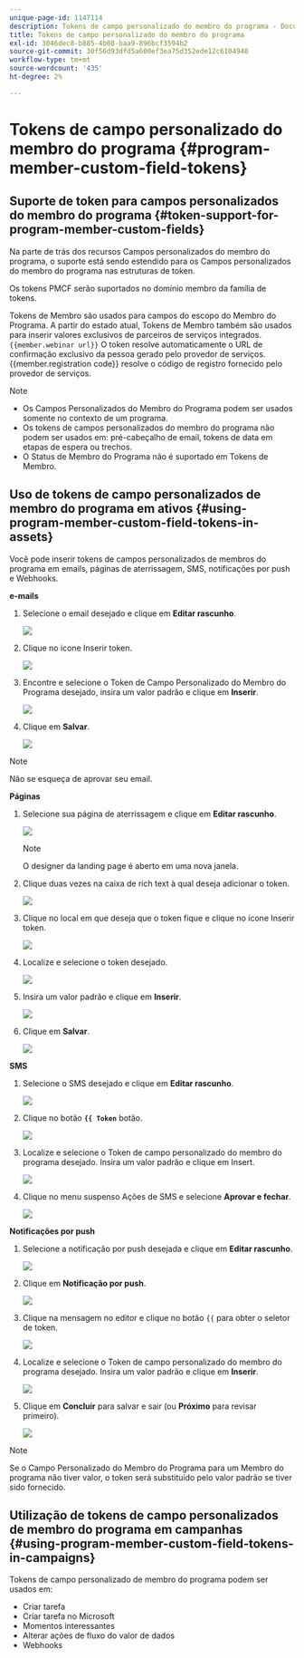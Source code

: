 ```yaml
---
unique-page-id: 1147114
description: Tokens de campo personalizado do membro do programa - Documentos do Marketo - Documentação do produto
title: Tokens de campo personalizado do membro do programa
exl-id: 3046dec8-b885-4b08-baa9-896bcf3594b2
source-git-commit: 30f56d93dfd5a600ef3ea75d352ede12c6104940
workflow-type: tm+mt
source-wordcount: '435'
ht-degree: 2%

---
```


# Tokens de campo personalizado do membro do programa {#program-member-custom-field-tokens}

## Suporte de token para campos personalizados do membro do programa {#token-support-for-program-member-custom-fields}

Na parte de trás dos recursos Campos personalizados do membro do programa, o suporte está sendo estendido para os Campos personalizados do membro do programa nas estruturas de token.

Os tokens PMCF serão suportados no domínio membro da família de tokens.

Tokens de Membro são usados para campos do escopo do Membro do Programa. A partir do estado atual, Tokens de Membro também são usados para inserir valores exclusivos de parceiros de serviços integrados. `{{member.webinar url}}` O token resolve automaticamente o URL de confirmação exclusivo da pessoa gerado pelo provedor de serviços. {{member.registration code}} resolve o código de registro fornecido pelo provedor de serviços.

>[!NOTE]
>
>* Os Campos Personalizados do Membro do Programa podem ser usados somente no contexto de um programa.
>* Os tokens de campos personalizados do membro do programa não podem ser usados em: pré-cabeçalho de email, tokens de data em etapas de espera ou trechos.
>* O Status de Membro do Programa não é suportado em Tokens de Membro.


## Uso de tokens de campo personalizados de membro do programa em ativos {#using-program-member-custom-field-tokens-in-assets}

Você pode inserir tokens de campos personalizados de membros do programa em emails, páginas de aterrissagem, SMS, notificações por push e Webhooks.

**e-mails**

1. Selecione o email desejado e clique em **Editar rascunho**.

   ![](assets/program-member-custom-field-tokens-1.png)

1. Clique no ícone Inserir token.

   ![](assets/program-member-custom-field-tokens-2.png)

1. Encontre e selecione o Token de Campo Personalizado do Membro do Programa desejado, insira um valor padrão e clique em **Inserir**.

   ![](assets/program-member-custom-field-tokens-3.png)

1. Clique em **Salvar**.

   ![](assets/program-member-custom-field-tokens-4.png)

>[!NOTE]
>
>Não se esqueça de aprovar seu email.

**Páginas**

1. Selecione sua página de aterrissagem e clique em **Editar rascunho**.

   ![](assets/program-member-custom-field-tokens-5.png)

   >[!NOTE]
   >
   >O designer da landing page é aberto em uma nova janela.

1. Clique duas vezes na caixa de rich text à qual deseja adicionar o token.

   ![](assets/program-member-custom-field-tokens-6.png)

1. Clique no local em que deseja que o token fique e clique no ícone Inserir token.

   ![](assets/program-member-custom-field-tokens-7.png)

1. Localize e selecione o token desejado.

   ![](assets/program-member-custom-field-tokens-8.png)

1. Insira um valor padrão e clique em **Inserir**.

   ![](assets/program-member-custom-field-tokens-9.png)

1. Clique em **Salvar**.

   ![](assets/program-member-custom-field-tokens-10.png)

**SMS**

1. Selecione o SMS desejado e clique em **Editar rascunho**.

   ![](assets/program-member-custom-field-tokens-11.png)

1. Clique no botão **`{{ Token`** botão.

   ![](assets/program-member-custom-field-tokens-12.png)

1. Localize e selecione o Token de campo personalizado do membro do programa desejado. Insira um valor padrão e clique em Insert.

   ![](assets/program-member-custom-field-tokens-13.png)

1. Clique no menu suspenso Ações de SMS e selecione **Aprovar e fechar**.

   ![](assets/program-member-custom-field-tokens-14.png)

**Notificações por push**

1. Selecione a notificação por push desejada e clique em **Editar rascunho**.

   ![](assets/program-member-custom-field-tokens-15.png)

1. Clique em **Notificação por push**.

   ![](assets/program-member-custom-field-tokens-16.png)

1. Clique na mensagem no editor e clique no botão `{{` para obter o seletor de token.

   ![](assets/program-member-custom-field-tokens-17.png)

1. Localize e selecione o Token de campo personalizado do membro do programa desejado. Insira um valor padrão e clique em **Inserir**.

   ![](assets/program-member-custom-field-tokens-18.png)

1. Clique em **Concluir** para salvar e sair (ou **Próximo** para revisar primeiro).

   ![](assets/program-member-custom-field-tokens-19.png)

>[!NOTE]
>
>Se o Campo Personalizado do Membro do Programa para um Membro do programa não tiver valor, o token será substituído pelo valor padrão se tiver sido fornecido.

## Utilização de tokens de campo personalizados de membro do programa em campanhas {#using-program-member-custom-field-tokens-in-campaigns}

Tokens de campo personalizado de membro do programa podem ser usados em:

* Criar tarefa
* Criar tarefa no Microsoft
* Momentos interessantes
* Alterar ações de fluxo do valor de dados
* Webhooks
